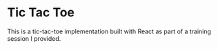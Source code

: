 # Tic Tac Toe

This is a tic-tac-toe implementation built with React as part of a training session I provided.
